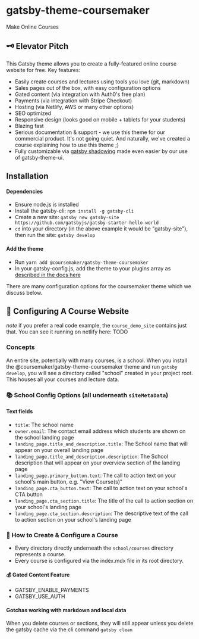 # gatsby-theme-coursemaker
Make Online Courses

## 🗝 Elevator Pitch 
This Gatsby theme allows you to create a fully-featured online course website for free. Key features:
- Easily create courses and lectures using tools you love (git, markdown)
- Sales pages out of the box, with easy configuration options
- Gated content (via integration with Auth0's free plan)
- Payments (via integration with Stripe Checkout)
- Hosting (via Netlify, AWS or many other options)
- SEO optimized
- Responsive design (looks good on mobile + tablets for your students)
- Blazing fast 
- Serious documentation & support - we use this theme for our commercial product. It's not going quiet. And naturally,
we've created a course explaining how to use this theme ;)
- Fully customizable via [gatsby shadowing](https://www.gatsbyjs.com/docs/themes/shadowing/) made even easier
by our use of gatsby-theme-ui. 

## Installation

#### Dependencies
* Ensure node.js is installed
* Install the gatsby-cli: `npm install -g gatsby-cli`
* Create a new site: `gatsby new gatsby-site https://github.com/gatsbyjs/gatsby-starter-hello-world`
* `cd` into your directory (in the above example it would be "gatsby-site"), then run the site: `gatsby develop`

#### Add the theme
* Run `yarn add @coursemaker/gatsby-theme-coursemaker`
* In your gatsby-config.js, add the theme to your plugins array as [described in the docs
here](https://www.gatsbyjs.com/docs/using-a-plugin-in-your-site/)

There are many configuration options for the coursemaker theme which we discuss below.


## 🚀 Configuring A Course Website

*note* if you prefer a real code example, the `course_demo_site` contains just that. You can see it running
on netlify here: TODO
 
### Concepts

An entire site, potentially with many courses, is a school. When you install the 
@coursemaker/gatsby-theme-coursemaker theme and run `gatsby develop`, you will see a directory
called "school" created in your project root. This houses all your courses and lecture data.

### 📚 School Config Options (all underneath `siteMetaData`)
#### Text fields
* `title`: The school name
* `owner.email`: The contact email address which students are shown on the school landing page
* `landing_page.title_and_description.title`: The School name that will appear on your overall landing page
* `landing_page.title_and_description.description`: The School description that will appear on your overview section of the landing page
* `landing_page.primary_button.text`: The call to action text on your school's main button, e.g. "View Course(s)"
* `landing_page.cta_button.text`: The call to action text on your school's CTA button
* `landing_page.cta_section.title`: The title of the call to action section on your school's landing page
* `landing_page.cta_section.description`: The descriptive text of the call to action section on your school's landing page

###  🎉 How to Create & Configure a Course
* Every directory directly underneath the `school/courses` directory represents a course. 
* Every course is configured via the index.mdx file in its root directory. 


#### 💰 Gated Content Feature
* GATSBY_ENABLE_PAYMENTS
* GATSBY_USE_AUTH

#### Gotchas working with markdown and local data
When you delete courses or sections, they will still appear unless you delete the gatsby cache via the cli command
`gatsby clean`